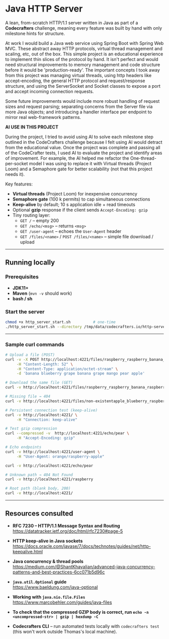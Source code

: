 # Java HTTP Server

A lean, from-scratch HTTP/1.1 server written in Java as part of a **Codecrafters** challenge, 
meaning every feature was built by hand with only milestone hints for structure.

At work I would build a Java web service using Spring Boot with Spring Web MVC. These abstract away HTTP 
protocols, virtual thread management and scaling, etc, out of the box. This simple project is
an educational experience to implement thin slices of the protocol by hand. It isn't perfect and
would need structural improvements to memory management and code structure before it would be 
'production-ready'. The important concepts I took away from this project was managing virtual threads,
using http headers like accept-encoding, the general HTTP protocol and request/response structure, 
and using the ServerSocket and Socket classes to expose a port and accept incoming connection requests.

Some future improvements would include more robust handling of request sizes and request parsing;
separating concerns from the Server file via more Java objects; and introducing a handler interface
per endpoint to mirror real web-framework patterns.

**AI USE IN THIS PROJECT**

During the project, I tried to avoid using AI to solve each milestone step outlined in the
CodeCrafters challenge because I felt using AI would detract from the educational value. Once
the project was complete and passing all of the CodeCrafter tests, I used AI to evaluate the
project and identify areas of improvement. For example, the AI helped me refactor the
One-thread-per-socket model I was using to replace it with Virtual threads (Project Loom) and a
Semaphore gate for better scalability (not that this project needs it).


Key features:

* **Virtual threads** (Project Loom) for inexpensive concurrency
* **Semaphore gate** (100 k permits) to cap simultaneous connections
* **Keep-alive** by default; 10 s application idle + read timeouts
* Optional **gzip** response if the client sends `Accept-Encoding: gzip`
* Tiny routing layer:
  * `GET /` – empty 200
  * `GET /echo/<msg>` – returns `<msg>`
  * `GET /user-agent` – echoes the `User-Agent` header
  * `GET /files/<name>` / `POST /files/<name>` – simple file download / upload

---

## Running locally

### Prerequisites

* **JDK11+**
* **Maven** (`mvn -v` should work)
* **bash / sh**

### Start the server

```bash
chmod +x http_server_start.sh          # one‑time
./http_server_start.sh --directory /tmp/data/codecrafters.io/http-server-tester/
```

---

### Sample curl commands

```bash
# Upload a file (POST)
curl -v -X POST http://localhost:4221/files/raspberry_raspberry_banana_raspberry \
     -H "Content-Length: 52" \
     -H "Content-Type: application/octet-stream" \
     -d 'banana blueberry grape banana grape mango pear apple'

# Download the same file (GET)
curl -v http://localhost:4221/files/raspberry_raspberry_banana_raspberry

# Missing file → 404
curl -v http://localhost:4221/files/non-existentapple_blueberry_raspberry_grape

# Persistent connection test (keep-alive)
curl -v http://localhost:4221/ \
     -H "Connection: keep-alive"

# Test gzip compression
curl --compressed -v  http://localhost:4221/echo/pear \
     -H "Accept-Encoding: gzip"

# Echo endpoints
curl -v http://localhost:4221/user-agent \
     -H "User-Agent: orange/raspberry-apple"

curl -v http://localhost:4221/echo/pear

# Unknown path → 404 Not Found
curl -v http://localhost:4221/raspberry

# Root path (blank body, 200)
curl -v http://localhost:4221/
```

---

## Resources consulted

* **RFC 7230 – HTTP/1.1 Message Syntax and Routing**  
  <https://datatracker.ietf.org/doc/html/rfc7230#page-5>

* **HTTP keep-alive in Java sockets**  
  <https://docs.oracle.com/javase/7/docs/technotes/guides/net/http-keepalive.html>

* **Java concurrency & thread pools**  
  <https://medium.com/@ShantKhayalian/advanced-java-concurrency-patterns-and-best-practices-6cc071b5d96c>

* **`java.util.Optional` guide**  
  <https://www.baeldung.com/java-optional>

* **Working with `java.nio.file.Files`**  
  <https://www.marcobehler.com/guides/java-files>

* **To check that the compressed GZIP body is correct, run `echo -n <uncompressed-str> | gzip | hexdump -C`**

* **Codecrafters CLI** – run automated tests locally with `codecrafters test` (this won't work outside Thomas's local machine).